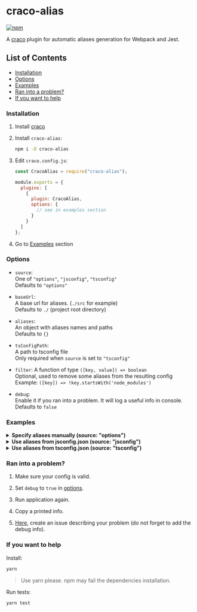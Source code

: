# craco-alias

[![npm](https://img.shields.io/npm/v/craco-alias.svg)](https://www.npmjs.com/package/craco-alias)

A [craco](https://github.com/sharegate/craco) plugin for automatic aliases generation for Webpack and Jest.

## List of Contents

- [Installation](#installation)
- [Options](#options)
- [Examples](#examples)
- [Ran into a problem?](#ran-into-a-problem)
- [If you want to help](#if-you-want-to-help)

### Installation

1. Install [craco](https://github.com/gsoft-inc/craco/blob/master/packages/craco/README.md#installation)

2. Install `craco-alias`:

   ```sh
   npm i -D craco-alias
   ```

3. Edit `craco.config.js`:

   ```js
   const CracoAlias = require("craco-alias");

   module.exports = {
     plugins: [
       {
         plugin: CracoAlias,
         options: {
           // see in examples section
         }
       }
     ]
   };
   ```

4. Go to [Examples](#examples) section

### Options

- `source`:  
  One of `"options"`, `"jsconfig"`, `"tsconfig"`  
  Defaults to `"options"`

- `baseUrl`:  
  A base url for aliases. (`./src` for example)  
  Defaults to `./` (project root directory)

- `aliases`:  
  An object with aliases names and paths  
  Defaults to `{}`

- `tsConfigPath`:  
  A path to tsconfig file  
  Only required when `source` is set to `"tsconfig"`

- `filter`:
  A function of type `([key, value]) => boolean`  
  Optional, used to remove some aliases from the resulting config  
  Example: `([key]) => !key.startsWith('node_modules')`

- `debug`:  
  Enable it if you ran into a problem. It will log a useful info in console.  
  Defaults to `false`

### Examples

<details>
<summary><b>Specify aliases manually (source: "options")</b></summary>

> Note: you don't need to add `/*` part for directories in this case

```js
/* craco.config.js */

const CracoAlias = require("craco-alias");

module.exports = {
  plugins: [
    {
      plugin: CracoAlias,
      options: {
        source: "options",
        baseUrl: "./",
        aliases: {
          "@file": "./src/file.js",
          "@dir": "./src/some/dir",
          // you can alias packages too
          "@material-ui": "./node_modules/@material-ui-ie10"
        }
      }
    }
  ]
};
```

</details>

<details>
<summary><b>Use aliases from jsconfig.json (source: "jsconfig")</b></summary>

```js
/* craco.config.js */

const CracoAlias = require("craco-alias");

module.exports = {
  plugins: [
    {
      plugin: CracoAlias,
      options: {
        source: "jsconfig",
        // baseUrl SHOULD be specified
        // plugin does not take it from jsconfig
        baseUrl: "./src"
      }
    }
  ]
};
```

> **Note:** your jsconfig should always have `compilerOptions.paths` property. `baseUrl` is optional for plugin, but some IDEs and editors require it for intellisense.

```js
/* jsconfig.json */

{
  "compilerOptions": {
    "baseUrl": "./src",
    "paths": {
      // file aliases
      "@baz": ["./baz.js"],
      "@boo": ["./boo.jsx"],

      // folder aliases
      "@root": ["./"],
      "@root/*": ["./*"],
      "@lib": ["./lib"],
      "@lib/*": ["./lib/*"],

      // package aliases (types is optional without ts)
      "@my-react-select": [
        "../node_modules/react-select",
        "../node_modules/@types/react-select"
      ],
      "@my-react-select/*": [
        "../node_modules/react-select/*",
        "../node_modules/@types/react-select"
      ]
    }
  }
}
```

</details>

<details>
<summary><b>Use aliases from tsconfig.json (source: "tsconfig")</b></summary>
   
1. Go to project's root directory.

2. Create `tsconfig.extend.json`.

3. Edit it as follows:
   
   ```js
   {
     "compilerOptions": {
       "baseUrl": "./src",
       "paths": {
         // file aliases
         "@baz": ["./baz.ts"],
         "@boo": ["./boo.tsx"],

         // folder aliases
         "@root": ["./"],
         "@root/*": ["./*"],
         "@lib": ["./lib"],
         "@lib/*": ["./lib/*"],

         // package aliases
         "@my-react-select": [
           "../node_modules/react-select",
           "../node_modules/@types/react-select"
         ],
         "@my-react-select/*": [
           "../node_modules/react-select/*",
           "../node_modules/@types/react-select"
         ]
       }
     }
   }
   ```

4. Go to `tsconfig.json`.

5. Extend `tsconfig.json` from `tsconfig.extend.json`:

   ```diff
   {
   + "extends": "./tsconfig.extend.json",
     "compilerOptions": {
       ...
     },
     ...
   }
   ```

6. Edit `craco.config.js`:

   ```js
   const CracoAlias = require("craco-alias");

   module.exports = {
     plugins: [
       {
         plugin: CracoAlias,
         options: {
           source: "tsconfig",
           // baseUrl SHOULD be specified
           // plugin does not take it from tsconfig
           baseUrl: "./src",
           // tsConfigPath should point to the file where "baseUrl" and "paths" are specified
           tsConfigPath: "./tsconfig.extend.json"
         }
       }
     ]
   };
   ```

</details>

### Ran into a problem?

1. Make sure your config is valid.

2. Set `debug` to `true` in [options](#options).

3. Run application again.

4. Copy a printed info.

5. [Here](https://github.com/risenforces/craco-alias/issues), create an issue describing your problem (do not forget to add the debug info).

### If you want to help

Install:

```sh
yarn
```

> Use yarn please. npm may fail the dependencies installation.

Run tests:

```
yarn test
```
